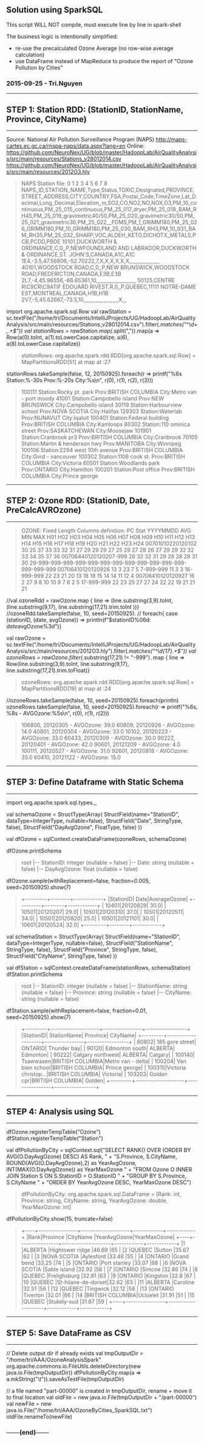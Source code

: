 ## Solution using **SparkSQL**
This script WILL NOT compile, must execute line by line in spark-shell

The business logic is intentionally simplified:
- re-use the precalculated Ozone Average (no row-wise average calculation)
- use DataFrame instead of MapReduce to produce the report of "Ozone Pollution by Cities"

### 2015-09-25 - Tri.Nguyen



------------------------------------------------------------------------------------------------
## STEP 1: Station RDD: (StationID, StationName, Province, CityName)
------------------------------------------------------------------------------------------------

Source: National Air Pollution Surveillance Program (NAPS) <http://maps-cartes.ec.gc.ca/rnspa-naps/data.aspx?lang=en>
Online:
<https://github.com/NeuroNex/UG/blob/master/HadoopLab/AirQualityAnalysis/src/main/resources/Stations_v28012014.csv>
<https://github.com/NeuroNex/UG/blob/master/HadoopLab/AirQualityAnalysis/src/main/resources/2012O3.hly>

>NAPS Station file:
  0        1           2     3     4      5          6           7          8
NAPS_ID,STATION_NAME,Type,Status,TOXIC,Designated,PROVINCE,STREET_ADDRESS,CITY,COUNTRY,FSA,Postal_Code,TimeZone,Lat_Decimal,Long_Decimal,Elevation_m,SO2,CO,NO2,NO,NOX,O3,PM_10_continuous,PM_25_015_continuous,PM_25_017_dryer,PM_25_018_BAM_RH45,PM_25_019_gravimetric40/50,PM_25_020_gravimetric30/50,PM_25_021_gravimetric30,PM_25_022__FDMS,PM_1_GRIMM180,PM_25_026_GRIMM180,PM_10_GRIMM180,PM_25_030_BAM_RH3,PM_10_031_BAM_RH35,PM_25_032_SHARP,VOC,ALDEH_KETO,DICHOTX_METALS,PCB,PCDD,PBDE
10101,DUCKWORTH & ORDINANCE,C,0,,P,NEWFOUNDLAND AND LABRADOR,DUCKWORTH & ORDINANCE,ST. JOHN'S,CANADA,A1C,A1C 1E4,-3.5,47.56806,-52.70222,7,X,X,X,X,X,X,,,,,,,,,,,,,,,,,,,,
40101,WOODSTOCK ROAD,C,0,,P,NEW BRUNSWICK,WOODSTOCK ROAD,FREDERICTON,CANADA,E3B,E3B 2L7,-4,45.96556,-66.65361,10,,,,,,,,,,,,,,,,,,,,,,,,,,
50125,CENTRE R\C9CR\C9ATIF EDOUARD RIVEST,R,0,,P,QUEBEC,11111 NOTRE-DAME EST,MONTREAL,CANADA,H1B,H1B 2V7,-5,45.62667,-73.5,10,,,,,,,,,,,,,,,,,,,,,,,X,,,



import org.apache.spark.sql.Row
val rawStation = sc.textFile("/home/tri/Documents/IntelliJProjects/UG/HadoopLab/AirQualityAnalysis/src/main/resources/Stations_v28012014.csv").filter(_.matches("^\\d+,.+$"))
val stationRows = rawStation.map(_.split(",")).map(a => Row(a(0).toInt, a(1).toLowerCase.capitalize, a(6), a(8).toLowerCase.capitalize))
> stationRows: org.apache.spark.rdd.RDD[org.apache.spark.sql.Row] = MapPartitionsRDD[51] at map at <console>:27

stationRows.takeSample(false, 12, 20150925).foreach(r => printf("%6s Station:%-30s Prov:%-20s City:%s\n", r(0), r(1), r(2), r(3)))
>	100111 Station:Rocky pt. park                 Prov:BRITISH COLUMBIA     City:Metro van - port moody
	 41001 Station:Campobello island              Prov:NEW BRUNSWICK        City:Campobello island
	 30119 Station:Harbourview school             Prov:NOVA SCOTIA          City:Halifax
	129303 Station:Waterlab                       Prov:NUNAVUT              City:Iqaluit
	100401 Station:Federal building               Prov:BRITISH COLUMBIA     City:Kamloops
	 80302 Station:110 ominica street             Prov:SASKATCHEWAN         City:Moosejaw
	101901 Station:Cranbrook pr3                  Prov:BRITISH COLUMBIA     City:Cranbrook
	 70105 Station:Martin & henderson hwy         Prov:MANITOBA             City:Winnipeg
	100106 Station:2294 west 10th avenue          Prov:BRITISH COLUMBIA     City:Gvrd - vancouver
	100302 Station:1106 cook st.                  Prov:BRITISH COLUMBIA     City:Victoria
	 60501 Station:Woodlands park                 Prov:ONTARIO              City:Hamilton
	100201 Station:Post office                    Prov:BRITISH COLUMBIA     City:Prince george




------------------------------------------------------------------------------------------------
## STEP 2: Ozone RDD: (StationID, Date, PreCalcAVROzone)
------------------------------------------------------------------------------------------------


>OZONE: Fixed Length Columns definition:
PC Stat  YYYYMMDD AVG MIN MAX H01 H02 H03 H04 H05 H06 H07 H08 H09 H10 H11 H12 H13 H14 H15 H16 H17 H18 H19 H20 H21 H22 H23 H24
00701010220120102  30  25  37  33  33  32  31  27  29  29  29  27  25  29  27  28  26  27  29  29  32  32  33  34  35  37  36
00706440120120207-999  28  32  32  31  29  28  28  28  31  30  29-999-999-999-999-999-999-999-999-999-999-999-999-999-999-999
00706410120120926  13   3  23   7   5   7-999-999  11   3   3  16-999-999  22  23  21  20  13  18  18  15  14  14  11  12   4
00706410120120927  16   2  27   9   8  10  10   9   7   6   2   5  17-999-999  22  23  25  27  27  24  22  22  19  21  21  21

//val ozoneRdd = rawOzone.map { line => (line.substring(3,9).toInt, (line.substring(9,17), line.substring(17,21).trim.toInt ))}
//ozoneRdd.takeSample(false, 10, seed=20150925).
//  foreach{ case (stationID, (date, avgOzone)) => println(f"$stationID%06d: $date%s - AVGOzone:$avgOzone%3d")}

val rawOzone = sc.textFile("/home/tri/Documents/IntelliJProjects/UG/HadoopLab/AirQualityAnalysis/src/main/resources/2012O3.hly").filter(_.matches("^\\d{17}.+$"))
val ozoneRows = rawOzone.filter(_.substring(17,21) != "-999").
  map { line => Row(line.substring(3,9).toInt, line.substring(9,17), line.substring(17,21).trim.toFloat)}

> ozoneRows: org.apache.spark.rdd.RDD[org.apache.spark.sql.Row] = MapPartitionsRDD[19] at map at <console>:24


//ozoneRows.takeSample(false, 10, seed=20150925).foreach(println)
ozoneRows.takeSample(false, 10, seed=20150925).foreach(r => printf("%6s, %8s - AVGOzone:%5s\n", r(0), r(1), r(2)))
>	106800, 20120305 - AVGOzone: 39.0
	 60809, 20120926 - AVGOzone: 14.0
	 40801, 20120304 - AVGOzone: 33.0
	 10102, 20120223 - AVGOzone: 33.0
	 60433, 20120309 - AVGOzone: 30.0
	 90222, 20120401 - AVGOzone: 42.0
	 90601, 20121209 - AVGOzone:  4.0
	100111, 20120527 - AVGOzone: 31.0
	 92601, 20120818 - AVGOzone: 35.0
	 60410, 20121122 - AVGOzone: 15.0


------------------------------------------------------------------------------------------------
## STEP 3: Define Dataframe with Static Schema
------------------------------------------------------------------------------------------------

import org.apache.spark.sql.types._

val schemaOzone = StructType(Array(
  StructField(name="StationID", dataType=IntegerType, nullable=false),
  StructField("Date", StringType, false),
  StructField("DayAvgOzone", FloatType, false)
))

val dfOzone = sqlContext.createDataFrame(ozoneRows, schemaOzone)

dfOzone.printSchema
> root
	 |-- StationID: integer (nullable = false)
	 |-- Date: string (nullable = false)
	 |-- DayAvgOzone: float (nullable = false)

dfOzone.sample(withReplacement=false, fraction=0.005, seed=20150925).show(7)
>	+---------+--------+------------+
	|StationID|    Date|AverageOzone|
	+---------+--------+------------+
	|    10401|20120829|        30.0|
	|    10501|20120207|        29.0|
	|    10501|20120310|        37.0|
	|    10501|20120511|        34.0|
	|    10501|20120820|        25.0|
	|    10501|20121101|        30.0|
	|    10601|20120524|        32.0|
	+---------+--------+------------+

val schemaStation = StructType(Array(
  StructField(name="StationID", dataType=IntegerType, nullable=false),
  StructField("StationName", StringType, false),
  StructField("Province", StringType, false),
  StructField("CityName", StringType, false)
))

val dfStation = sqlContext.createDataFrame(stationRows, schemaStation)
dfStation.printSchema
> root
	 |-- StationID: integer (nullable = false)
	 |-- StationName: string (nullable = false)
	 |-- Province: string (nullable = false)
	 |-- CityName: string (nullable = false)


dfStation.sample(withReplacement=false, fraction=0.01, seed=20150925).show(7)
>	+---------+--------------------+----------------+-----------------+
	|StationID|         StationName|        Province|         CityName|
	+---------+--------------------+----------------+-----------------+
	|    60802|     185 gore street|         ONTARIO|      Thunder bay|
	|    90120|      Edmonton south|         ALBERTA|         Edmonton|
	|    90222|   Calgary northwest|         ALBERTA|          Calgary|
	|   100140|           Tsawwasen|BRITISH COLUMBIA|Metro van - delta|
	|   100204|     Van bien school|BRITISH COLUMBIA|    Prince george|
	|   100315|Victoria christop...|BRITISH COLUMBIA|         Victoria|
	|   103203|          Golden cpr|BRITISH COLUMBIA|           Golden|
	+---------+--------------------+----------------+-----------------+

------------------------------------------------------------------------------------------------
## STEP 4: Analysis using SQL
------------------------------------------------------------------------------------------------

dfOzone.registerTempTable("Ozone")
dfStation.registerTempTable("Station")

val dfPollutionByCity = sqlContext.sql("SELECT RANK() OVER (ORDER BY AVG(O.DayAvgOzone) DESC) AS Rank, " +
  "S.Province, S.CityName, ROUND(AVG(O.DayAvgOzone),2) as YearAvgOzone, INT(MAX(O.DayAvgOzone)) as YearMaxOzone " +
  "FROM Ozone O INNER JOIN Station S ON S.StationID = O.StationID " +
  "GROUP BY S.Province, S.CityName " +
  "ORDER BY YearAvgOzone DESC, YearMaxOzone DESC")
> dfPollutionByCity: org.apache.spark.sql.DataFrame = [Rank: int, Province: string, CityName: string, YearAvgOzone: double, YearMaxOzone: int]


dfPollutionByCity.show(15, truncate=false)
>	+----+----------------+--------------------+------------+------------+
	|Rank|Province        |CityName            |YearAvgOzone|YearMaxOzone|
	+----+----------------+--------------------+------------+------------+
	|1   |ALBERTA         |Hightower ridge     |46.69       |65          |
	|2   |QUEBEC          |Sutton              |35.67       |62          |
	|3   |NOVA SCOTIA     |Aylesford           |33.48       |55          |
	|4   |ONTARIO         |Grand bend          |33.25       |74          |
	|5   |ONTARIO         |Port stanley        |33.07       |68          |
	|6   |NOVA SCOTIA     |Sable island        |32.92       |56          |
	|7   |ONTARIO         |Simcoe              |32.86       |74          |
	|8   |QUEBEC          |Frelighsburg        |32.81       |63          |
	|9   |ONTARIO         |Kingston            |32.8        |67          |
	|10  |QUEBEC          |St-hilaire-de-dorset|32.62       |63          |
	|11  |ALBERTA         |Caroline            |32.51       |56          |
	|12  |QUEBEC          |Tingwick            |32.12       |58          |
	|13  |ONTARIO         |Tiverton            |32.01       |66          |
	|14  |BRITISH COLUMBIA|Ucluelet            |31.91       |51          |
	|15  |QUEBEC          |Stukely-sud         |31.87       |59          |
	+----+----------------+--------------------+------------+------------+


------------------------------------------------------------------------------------------------
## STEP 5: Save DataFrame as CSV
------------------------------------------------------------------------------------------------

// Delete output dir if already exists
val tmpOutputDir = "/home/tri/AAA/OzoneAnalysisSpark"
org.apache.commons.io.FileUtils.deleteDirectory(new java.io.File(tmpOutputDir))
dfPollutionByCity.map(a => a.mkString("\t")).saveAsTextFile(tmpOutputDir)

// a file named "part-00000" is created in tmpOutputDir, rename + move it to final location 
val oldFile = new java.io.File(tmpOutputDir + "/part-00000")
val newFile = new java.io.File("/home/tri/AAA/OzoneByCities_SparkSQL.txt")
oldFile.renameTo(newFile)

### ───(end)───
